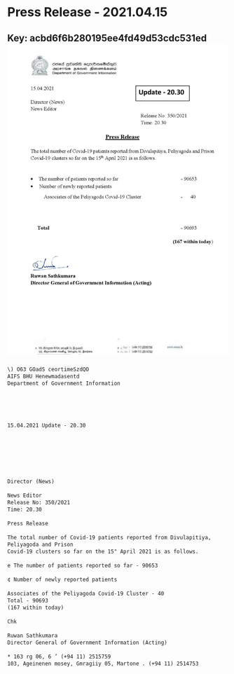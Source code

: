 # Press Release - 2021.04.15 
Key: acbd6f6b280195ee4fd49d53cdc531ed 
![img](img/acbd6f6b280195ee4fd49d53cdc531ed.jpg)
---
```
\) O63 GOadS ceortimeSzdQO
AIFS BHU Henewmadasentd
Department of Government Information

 

 

15.04.2021 Update - 20.30

 

 

 

Director (News)

News Editor
Release No: 350/2021
Time: 20.30

Press Release

The total number of Covid-19 patients reported from Divulapitiya, Peliyagoda and Prison
Covid-19 clusters so far on the 15" April 2021 is as follows.

e The number of patients reported so far - 90653

¢ Number of newly reported patients

Associates of the Peliyagoda Covid-19 Cluster - 40
Total - 90693
(167 within today)

Chk

Ruwan Sathkumara
Director General of Government Information (Acting)

* 163 rg 06, 6 ’ (+94 11) 2515759
103, Ageinenen mosey, Gmragiiy 05, Martone . (+94 11) 2514753

 

```

